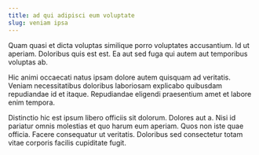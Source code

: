 ```yaml
---
title: ad qui adipisci eum voluptate
slug: veniam ipsa
---
```


Quam quasi et dicta voluptas similique porro voluptates accusantium. Id ut aperiam. Doloribus quis est est. Ea aut sed fuga qui autem aut temporibus voluptas ab.

Hic animi occaecati natus ipsam dolore autem quisquam ad veritatis. Veniam necessitatibus doloribus laboriosam explicabo quibusdam repudiandae id et itaque. Repudiandae eligendi praesentium amet et labore enim tempora.

Distinctio hic est ipsum libero officiis sit dolorum. Dolores aut a. Nisi id pariatur omnis molestias et quo harum eum aperiam. Quos non iste quae officia. Facere consequatur ut veritatis. Doloribus sed consectetur totam vitae corporis facilis cupiditate fugit.
